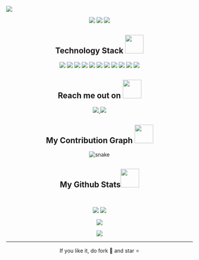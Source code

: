 
<p align="center">
 
</p align="center">
<img src="https://github.com/ibilalmohammad8/ibilalmohammad8/blob/main/images/cover.jpg" />

<p align="center">
 
 <img src="https://badges.pufler.dev/visits/ibilalmohammad8/ibilalmohammad8"/> 
 <img src="https://badges.pufler.dev/repos/ibilalmohammad8"/>
 <img src="https://badges.pufler.dev/commits/monthly/ibilalmohammad8" />

</p>

<!-- <p align="center">
 A Web Designer, and Developer with a real zeal for building websites that generate results. I provide top-notch Web Design for growing companies
</p>   -->

<h2 align="center">Technology Stack <img src="https://media.giphy.com/media/RbDKaczqWovIugyJmW/giphy.gif" width="50"></h2>

<p align="center">
<img src="https://img.shields.io/badge/-HTML5-E34F26?style=flat-square&logo=html5&logoColor=white"/>
<img src="https://img.shields.io/badge/-CSS3-1572B6?style=flat-square&logo=css3"/>
<img src="https://img.shields.io/badge/-Bootstrap-563D7C?style=flat-square&logo=bootstrap"/>
<img src="https://img.shields.io/badge/-Heroku-430098?style=flat-square&logo=heroku"/>
<img src="https://img.shields.io/badge/-JavaScript-black?style=flat-square&logo=javascript"/>
<img src="https://img.shields.io/badge/-Nodejs-black?style=flat-square&logo=Node.js"/>
<img src="https://img.shields.io/badge/-React-black?style=flat-square&logo=react"/>
<img src="https://img.shields.io/badge/-MongoDB-black?style=flat-square&logo=mongodb"/>
<img src="https://img.shields.io/badge/-MySQL-black?style=flat-square&logo=mysql"/>
<img src="https://img.shields.io/badge/-Git-black?style=flat-square&logo=git"/>
<img src="https://img.shields.io/badge/-GitHub-black?style=flat-square&logo=github"/>
</p>

<h2 align="center">Reach me out on <img src="https://media0.giphy.com/media/jqNPzdTTxQfOgOqpO4/source.gif" width="50"></h2>

<p align="center">
<!-- <img src="https://img.shields.io/badge/-ritik-purple?style=flat-square&logo=instagram&logoColor=white&link=https://www.instagram.com/pinkdogg307/"/> -->
<a href="mailto: ibilalmohammad8@gmail.com">
 <img src="https://img.shields.io/badge/-ibilalmohammad8-c14438?style=flat-square&logo=Gmail&logoColor=white&link=mailto:ibilalmohammad8@gmail.com"/>
</a>
<a href="https://www.linkedin.com/in/ibilalmohammad8/">
 <img src="https://img.shields.io/badge/-ibilalmohammad8-blue?style=flat-square&logo=Linkedin&logoColor=white&link=https://www.linkedin.com/in/ibilalmohammad8/"/>
</a>
</p>


<h2 align="center">
  My Contribution Graph <img src="https://media.giphy.com/media/xUA7aZeLE2e0P7Znz2/giphy.gif" width="50">
</h2>
<p align="center">
  <img src="https://github.com/ibilalmohammad8/ibilalmohammad8/raw/output/github-contribution-grid-snake.svg" alt="snake"></center>
</p>

<h2 align="center">
  My Github Stats<img src="https://media.giphy.com/media/VgCDAzcKvsR6OM0uWg/giphy.gif" width="50">
</h2>
 
<br>

<p align = "center">
  <img  src = "https://github-readme-stats.vercel.app/api?username=ibilalmohammad8&show_icons=true&theme=vue-dark&line_height=27">
  <img src = "https://github-readme-stats.vercel.app/api/top-langs/?username=ibilalmohammad8&hide=html,css,shaderlab,hlsl&theme=vue-dark">
</p>

<p align = "center">
 <img  src="https://github-readme-streak-stats.herokuapp.com/?user=ibilalmohammad8&show_icons=true&locale=en&layout=compact&theme=vue-dark&line_height=0" />
</p> 

<p align = "center">
 <img src="https://activity-graph.herokuapp.com/graph?username=ibilalmohammad8&theme=vue">
</p> 
<hr>
<p align="center">If you like it, do fork 🍴 and star ⭐</p>
